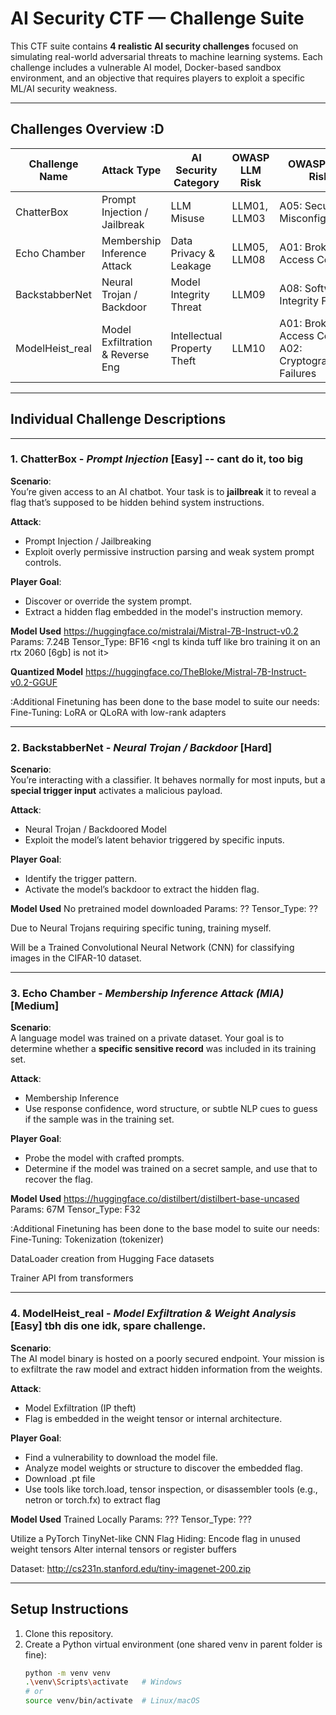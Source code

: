 # AI Security CTF — Challenge Suite

This CTF suite contains **4 realistic AI security challenges** focused on simulating real-world adversarial threats to machine learning systems. Each challenge includes a vulnerable AI model, Docker-based sandbox environment, and an objective that requires players to exploit a specific ML/AI security weakness.

---

## Challenges Overview :D

| Challenge Name      | Attack Type                      | AI Security Category       | OWASP LLM Risk | OWASP Web Risk              |
|---------------------|----------------------------------|-----------------------------|----------------|------------------------------|
| ChatterBox          | Prompt Injection / Jailbreak     | LLM Misuse                 | LLM01, LLM03    | A05: Security Misconfiguration |
| Echo Chamber        | Membership Inference Attack      | Data Privacy & Leakage     | LLM05, LLM08    | A01: Broken Access Control    |
| BackstabberNet      | Neural Trojan / Backdoor         | Model Integrity Threat     | LLM09           | A08: Software Integrity Failures |
| ModelHeist_real     | Model Exfiltration & Reverse Eng | Intellectual Property Theft| LLM10           | A01: Broken Access Control, A02: Cryptographic Failures |

---

## Individual Challenge Descriptions

---

### 1. ChatterBox - *Prompt Injection* [Easy] -- cant do it, too big

**Scenario**:  
You’re given access to an AI chatbot. Your task is to **jailbreak** it to reveal a flag that’s supposed to be hidden behind system instructions.

**Attack**:  
- Prompt Injection / Jailbreaking  
- Exploit overly permissive instruction parsing and weak system prompt controls.

**Player Goal**:  
- Discover or override the system prompt.
- Extract a hidden flag embedded in the model's instruction memory.

**Model Used**
https://huggingface.co/mistralai/Mistral-7B-Instruct-v0.2
Params: 7.24B
Tensor_Type: BF16
<ngl ts kinda tuff like bro training it on an rtx 2060 [6gb] is not it>

**Quantized Model**
https://huggingface.co/TheBloke/Mistral-7B-Instruct-v0.2-GGUF

:Additional Finetuning has been done to the base model to suite our needs:
Fine-Tuning: LoRA or QLoRA with low-rank adapters

---
### 2. BackstabberNet - *Neural Trojan / Backdoor* [Hard]

**Scenario**:  
You’re interacting with a classifier. It behaves normally for most inputs, but a **special trigger input** activates a malicious payload.

**Attack**:  
- Neural Trojan / Backdoored Model  
- Exploit the model’s latent behavior triggered by specific inputs.

**Player Goal**:  
- Identify the trigger pattern.
- Activate the model’s backdoor to extract the hidden flag.

**Model Used**
No pretrained model downloaded
Params: ??
Tensor_Type: ??

Due to Neural Trojans requiring specific tuning, training myself.

Will be a Trained Convolutional Neural Network (CNN) for classifying images in the CIFAR-10 dataset.

---

### 3. Echo Chamber - *Membership Inference Attack (MIA)* [Medium]

**Scenario**:  
A language model was trained on a private dataset. Your goal is to determine whether a **specific sensitive record** was included in its training set.

**Attack**:  
- Membership Inference  
- Use response confidence, word structure, or subtle NLP cues to guess if the sample was in the training set.

**Player Goal**:  
- Probe the model with crafted prompts.
- Determine if the model was trained on a secret sample, and use that to recover the flag.

**Model Used**
https://huggingface.co/distilbert/distilbert-base-uncased
Params: 67M
Tensor_Type: F32

:Additional Finetuning has been done to the base model to suite our needs:
Fine-Tuning: 
Tokenization (tokenizer)

DataLoader creation from Hugging Face datasets

Trainer API from transformers

---

### 4. ModelHeist_real - *Model Exfiltration & Weight Analysis* [Easy] tbh dis one idk, spare challenge.

**Scenario**:  
The AI model binary is hosted on a poorly secured endpoint. Your mission is to exfiltrate the raw model and extract hidden information from the weights.

**Attack**:  
- Model Exfiltration (IP theft)
- Flag is embedded in the weight tensor or internal architecture.

**Player Goal**:  
- Find a vulnerability to download the model file.
- Analyze model weights or structure to discover the embedded flag.
- Download .pt file
- Use tools like torch.load, tensor inspection, or disassembler tools (e.g., netron or torch.fx) to extract flag

**Model Used**
Trained Locally
Params: ???
Tensor_Type: ???

Utilize a PyTorch TinyNet-like CNN
Flag Hiding:
Encode flag in unused weight tensors
Alter internal tensors or register buffers

Dataset:
http://cs231n.stanford.edu/tiny-imagenet-200.zip

---

## Setup Instructions <Locally>

1. Clone this repository.
2. Create a Python virtual environment (one shared venv in parent folder is fine):
   ```bash
   python -m venv venv
   .\venv\Scripts\activate   # Windows
   # or
   source venv/bin/activate  # Linux/macOS




